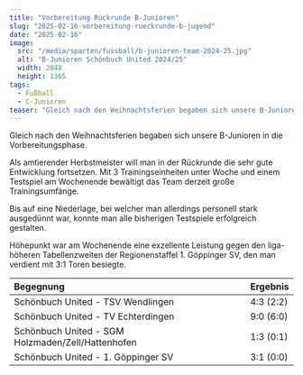 ```yaml
---
title: "Vorbereitung Rückrunde B-Junioren"
slug: "2025-02-16-vorbereitung-rueckrunde-b-jugend"
date: "2025-02-16"
image:
  src: "/media/sparten/fussball/b-junioren-team-2024-25.jpg"
  alt: "B-Junioren Schönbuch United 2024/25"
  width: 2048
  height: 1365
tags:
  - Fußball
  - C-Junioren
teaser: "Gleich nach den Weihnachtsferien begaben sich unsere B-Junioren in die Vorbereitungsphase."
---
```

Gleich nach den Weihnachtsferien begaben sich unsere B-Junioren in die Vorbereitungsphase.

Als amtierender Herbstmeister will man in der Rückrunde die sehr gute Entwicklung fortsetzen. Mit 3 Trainingseinheiten unter Woche und einem Testspiel am Wochenende bewältigt das Team derzeit große Trainingsumfänge.

Bis auf eine Niederlage, bei welcher man allerdings personell stark ausgedünnt war, konnte man alle bisherigen Testspiele erfolgreich gestalten.

Höhepunkt war am Wochenende eine exzellente Leistung gegen den liga-höheren Tabellenzweiten der Regionenstaffel 1. Göppinger SV, den man verdient mit 3:1 Toren besiegte.

| Begegnung                                         | Ergebnis   |
|:--------------------------------------------------|:-----------|
| Schönbuch United - TSV Wendlingen                 | 4:3 (2:2)  |
| Schönbuch United - TV Echterdingen                | 9:0 (6:0)  |
| Schönbuch United - SGM Holzmaden/Zell/Hattenhofen | 1:3 (0:1)  |
| Schönbuch United - 1. Göppinger SV                | 3:1 (0:0)  |
